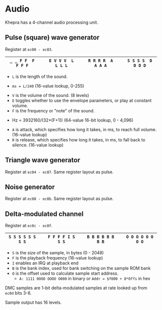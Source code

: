 Audio
=====

Khepra has a 4-channel audio processing unit.

Pulse (square) wave generator
-----------------------------
Register at `ec00 - ec03`.

|`_ _ F F  F F F F`| |`E V V V  L L L L`| |`R R R R  A A A A`| |`S S S S  D D D D`|
|-----------------|---|----------------|---|----------------|---|-----------------|

- `L` is the length of the sound.
 * `ms = L/240` (16-value lookup, 0-255)
- `V` is the volume of the sound. (8 levels)
- `E` toggles whether to use the envelope parameters, or play at constant volume.
- `F` is the frequency or "note" of the sound.
 * Hz = 3932160/(32*(F+1)) (64-value 16-bit lookup, 0 - 4,096)
- `A` is attack, which specifies how long it takes, in ms, to reach full volume. (16-value lookup)
- `R` is release, which specifies how long it takes, in ms, to fall back to silence. (16-value lookup)

Triangle wave generator
-----------------------
Register at `ec04 - ec07`.
Same register layout as pulse.

Noise generator
---------------
Register at `ec08 - ec0b`.
Same register layout as pulse.

Delta-modulated channel
---------------
Register at `ec0c - ec0f`.

|`S S S S S S S S`| |`F F F F I S S S`| |`B B B B B B B B`| |`O O O O O O O O`|
|----------------|---|---------------|---|---------------|---|----------------|

- `S` is the size of the sample, in bytes (0 - 2048)
- `F` is the playback frequency (16-value lookup)
- `I` enables an IRQ at playback end
- `B` is the bank index, used for bank switching on the sample ROM bank
- `O` is the offset used to calculate sample start address.
  * `A: 1111 0OOO OOOO O000` in binary or `Addr = $f000 + 8*Offs` in hex

DMC samples are 1-bit delta-modulated samples at rate looked up from `ec0d` bits 3-6.

Sample output has 16 levels.
